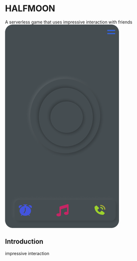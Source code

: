 # HALFMOON
A serverless game that uses impressive interaction with friends
<img src="image.png">



## Introduction
impressive interaction


